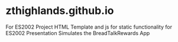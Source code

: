 # zthighlands.github.io
For ES2002 Project
HTML Template and js for static functionality for ES2002 Presentation
Simulates the BreadTalkRewards App
